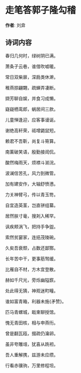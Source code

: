 # 走笔答郭子隆勾稽

**作者**: 刘弇

## 诗词内容

春归几何时，绿树阴已满。

萧条子云巷，谁借吹嘘暖。

常日双柴扉，深扃类休澣。

稚燕掠翩翾，疏蝉弄凄断。

撷芳聊自娱，并食习成懒。

嶷嶷栖鸾郎，蜗居间三款。

儿童惮逢迎，应客事谩诞。

谢绝高轩荣，祗增鼯鼠短。

赖君不吾靳，尚复斗筲算。

南薰破笑语，殷勤接訚侃。

酸然梅雨天，烦襟斗湔浣。

波澜信苦孔，风力到微管。

加有建安作，大轴舒愤懑。

力关神臂弓，传以青玉笴。

自宜造英茎，岂直骈组纂。

居然肤寸毫，搜刔入稀罕。

讽疾颊涡飞，把持手争盥。

索然贫窭家，连挹茂陵碗。

久矣吾衰颓，占数还鄙酂。

长年苦中干，更事筋驽缓。

比雁自不材，方木宜登散。

赫如千尺光，旁烁幽隘窾。

处此得无猜，神观迷町疃。

谁如富青箱，利器未施{矛赞}。

匹马青螺城，戢束聊授馆。

愧无青田核，相与申燕衎。

曾是翻瓦瓯，掇疏仍瀹卵。

虽非夸雕俎，犹喜从跣袒。

吾人重解携，兹游未应缵。

行看赤骥驹，万里修程坦。

